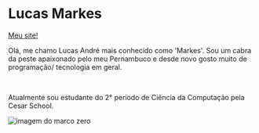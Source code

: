 # Lucas Markes
<a href="lucasmarkes.github.io">Meu site!</a>

<p>Olá, me chamo Lucas André mais conhecido como 'Markes'. Sou um cabra da peste apaixonado pelo meu Pernambuco e desde novo gosto muito de programação/ tecnologia em geral.</p><br>
<p>Atualmente sou estudante do 2° período de Ciência da Computação pela Cesar School.</p>

![imagem do marco zero](https://media-cdn.tripadvisor.com/media/photo-s/18/00/2e/31/recife.jpg)